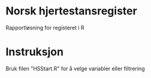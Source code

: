 # Norsk hjertestansregister

Rapportløsning for registeret i R

# Instruksjon

Bruk filen "HSStart.R" for å velge variabler eller filtrering

